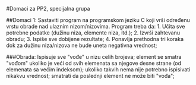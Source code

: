 #Domaci za PP2, specijalna grupa

##Domaci 1:
Sastaviti program na programskom jeziku C koji vrši određenu vrstu obrade nad ulaznim nizom/nizovima. Program treba da:
    1. Učita sve potrebne podatke (dužinu niza, elemente niza, itd.);
    2. Izvrši zahtevanu obradu;
    3. Ispiše sve dobijene rezultate;
    4. Ponavlja prethodna tri koraka dok za dužinu niza/nizova ne bude uneta negativna vrednost;

###Obrada:
    Ispisuje sve "vođe" u nizu celih brojeva; element se smatra "vođom" ukoliko je veći od svih elemenata sa njegove desne strane (od elemenata sa većim indeksom); ukoliko takvih nema nije potrebno ispisivati nikakvu vrednost; smatrati da poslednji element ne može biti "vođa";